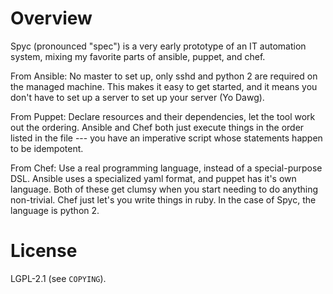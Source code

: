 # Overview

Spyc (pronounced "spec") is a very early prototype of an IT automation 
system, mixing my favorite parts of ansible, puppet, and chef.

From Ansible: No master to set up, only sshd and python 2 are required 
on the managed machine. This makes it easy to get started, and it means 
you don't have to set up a server to set up your server (Yo Dawg).

From Puppet: Declare resources and their dependencies, let the tool work 
out the ordering. Ansible and Chef both just execute things in the order 
listed in the file --- you have an imperative script whose statements
happen to be idempotent.

From Chef: Use a real programming language, instead of a special-purpose 
DSL. Ansible uses a specialized yaml format, and puppet has it's own
language. Both of these get clumsy when you start needing to do anything 
non-trivial. Chef just let's you write things in ruby. In the case of 
Spyc, the language is python 2.

# License

LGPL-2.1 (see `COPYING`).
